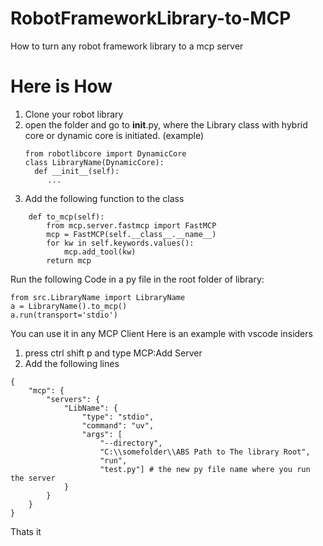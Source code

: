 # RobotFrameworkLibrary-to-MCP
How to turn any robot framework library to a mcp server

# Here is How

1. Clone your robot library
1. open the folder and go to __init__.py, where the Library class with hybrid core or dynamic core is initiated.
    (example)
   ```
   from robotlibcore import DynamicCore
   class LibraryName(DynamicCore):
     def __init__(self):
        ...
   ```
1. Add the following function to the class
```
    def to_mcp(self):
        from mcp.server.fastmcp import FastMCP
        mcp = FastMCP(self.__class__.__name__)
        for kw in self.keywords.values():
            mcp.add_tool(kw)
        return mcp
```
Run the following Code in a py file in the root folder of library:

```
from src.LibraryName import LibraryName 
a = LibraryName().to_mcp()
a.run(transport='stdio')
```

You can use it in any MCP Client
Here is an example with vscode insiders

1. press ctrl shift p and type MCP:Add Server
1. Add the following lines
```
{
    "mcp": {
        "servers": {
            "LibName": {
                "type": "stdio",
                "command": "uv",
                "args": [
                    "--directory",
                    "C:\\somefolder\\ABS Path to The library Root",
                    "run",
                    "test.py"] # the new py file name where you run the server
            }
        }
    }
}
```
Thats it 
